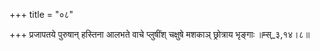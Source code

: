 +++
title = "०८"

+++
प्रजापतये पुरुषान् हस्तिना आलभते वाचे प्लुषींश् चक्षुषे मशकाञ् छ्रोत्राय भृङ्गाः ॥म्स्_३,१४।८॥  
    
